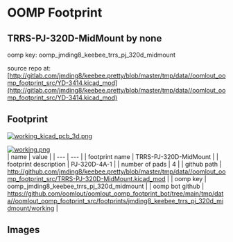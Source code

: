 # OOMP Footprint  
## TRRS-PJ-320D-MidMount  by none  
  
oomp key: oomp_jmding8_keebee_trrs_pj_320d_midmount  
  
source repo at: [http://gitlab.com/jmding8/keebee.pretty/blob/master/tmp/data//oomlout_oomp_footprint_src/YD-3414.kicad_mod](http://gitlab.com/jmding8/keebee.pretty/blob/master/tmp/data//oomlout_oomp_footprint_src/YD-3414.kicad_mod)  
## Footprint  
  
[![working_kicad_pcb_3d.png](working_kicad_pcb_3d_600.png)](working_kicad_pcb_3d.png)  
  
[![working.png](working_600.png)](working.png)  
| name | value | 
| --- | --- | 
| footprint name | TRRS-PJ-320D-MidMount | 
| footprint description | PJ-320D-4A-1 | 
| number of pads | 4 | 
| github path | http://github.com/jmding8/keebee.pretty/blob/master/tmp/data//oomlout_oomp_footprint_src/TRRS-PJ-320D-MidMount.kicad_mod | 
| oomp key | oomp_jmding8_keebee_trrs_pj_320d_midmount | 
| oomp bot github | https://github.com/oomlout/oomlout_oomp_footprint_bot/tree/main/tmp/data//oomlout_oomp_footprint_src/footprints/jmding8_keebee_trrs_pj_320d_midmount/working | 
## Images  
